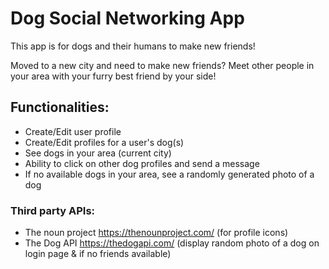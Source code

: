 # Dog Social Networking App

This app is for dogs and their humans to make new friends! 

Moved to a new city and need to make new friends? Meet other people in your area with your furry best friend by your side!

## Functionalities:
* Create/Edit user profile
* Create/Edit profiles for a user's dog(s)
* See dogs in your area (current city)
* Ability to click on other dog profiles and send a message
* If no available dogs in your area, see a randomly generated photo of a dog 

### Third party APIs: 
* The noun project https://thenounproject.com/ (for profile icons)
* The Dog API https://thedogapi.com/ (display random photo of a dog on login page & if no friends available) 
